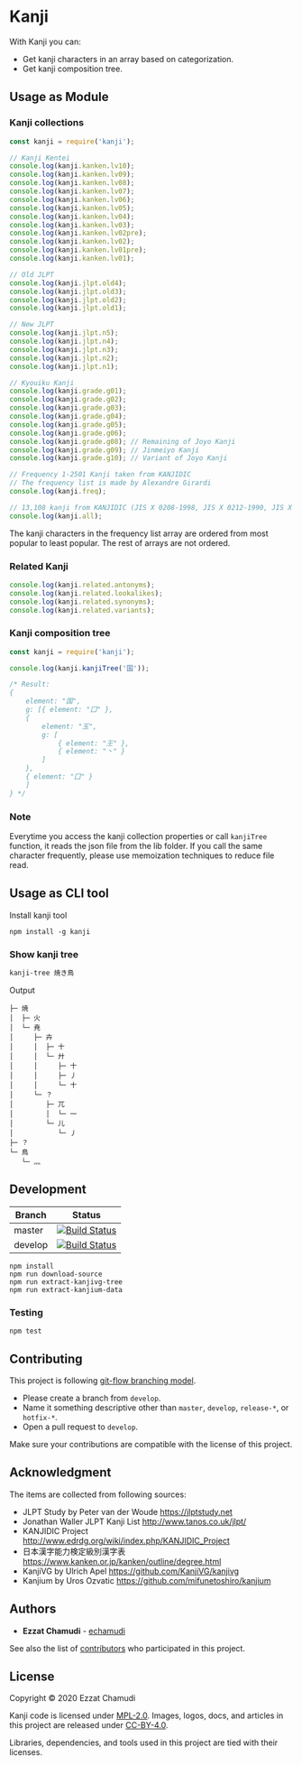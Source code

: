 # Kanji

With Kanji you can:
- Get kanji characters in an array based on categorization.
- Get kanji composition tree.

## Usage as Module

### Kanji collections

```js
const kanji = require('kanji');

// Kanji Kentei
console.log(kanji.kanken.lv10);
console.log(kanji.kanken.lv09);
console.log(kanji.kanken.lv08);
console.log(kanji.kanken.lv07);
console.log(kanji.kanken.lv06);
console.log(kanji.kanken.lv05);
console.log(kanji.kanken.lv04);
console.log(kanji.kanken.lv03);
console.log(kanji.kanken.lv02pre);
console.log(kanji.kanken.lv02);
console.log(kanji.kanken.lv01pre);
console.log(kanji.kanken.lv01);

// Old JLPT
console.log(kanji.jlpt.old4);
console.log(kanji.jlpt.old3);
console.log(kanji.jlpt.old2);
console.log(kanji.jlpt.old1);

// New JLPT
console.log(kanji.jlpt.n5);
console.log(kanji.jlpt.n4);
console.log(kanji.jlpt.n3);
console.log(kanji.jlpt.n2);
console.log(kanji.jlpt.n1);

// Kyouiku Kanji
console.log(kanji.grade.g01);
console.log(kanji.grade.g02);
console.log(kanji.grade.g03);
console.log(kanji.grade.g04);
console.log(kanji.grade.g05);
console.log(kanji.grade.g06);
console.log(kanji.grade.g08); // Remaining of Joyo Kanji
console.log(kanji.grade.g09); // Jinmeiyo Kanji
console.log(kanji.grade.g10); // Variant of Joyo Kanji

// Frequency 1-2501 Kanji taken from KANJIDIC
// The frequency list is made by Alexandre Girardi
console.log(kanji.freq);

// 13,108 kanji from KANJIDIC (JIS X 0208-1998, JIS X 0212-1990, JIS X 0213-2012)
console.log(kanji.all);

```

The kanji characters in the frequency list array are ordered from most popular to least popular.
The rest of arrays are not ordered.

### Related Kanji

```js
console.log(kanji.related.antonyms);
console.log(kanji.related.lookalikes);
console.log(kanji.related.synonyms);
console.log(kanji.related.variants);
```

### Kanji composition tree

```js
const kanji = require('kanji');

console.log(kanji.kanjiTree('国'));

/* Result:
{
    element: "国",
    g: [{ element: "囗" },
    {
        element: "玉",
        g: [
            { element: "王" },
            { element: "丶" }
        ]
    },
    { element: "囗" }
    ]
} */
```

### Note

Everytime you access the kanji collection properties or call `kanjiTree` function, it reads the json file from the lib folder. If you call the same character frequently, please use memoization techniques to reduce file read.

## Usage as CLI tool

Install kanji tool
```
npm install -g kanji
```

### Show kanji tree

```sh
kanji-tree 焼き鳥
```

Output
```
├─ 焼
│  ├─ 火
│  └─ 尭
│     ├─ 卉
│     │  ├─ 十
│     │  └─ 廾
│     │     ├─ 十
│     │     ├─ 丿
│     │     └─ 十
│     └─ ？
│        ├─ 兀
│        │  └─ 一
│        └─ 儿
│           └─ 丿
├─ ？
└─ 鳥
   └─ 灬
```

## Development

| Branch | Status |
| - | - |
| master | [![Build Status](https://travis-ci.org/echamudi/kanji.svg?branch=master)](https://travis-ci.org/echamudi/kanji) |
| develop | [![Build Status](https://travis-ci.org/echamudi/kanji.svg?branch=develop)](https://travis-ci.org/echamudi/kanji) |

```
npm install
npm run download-source
npm run extract-kanjivg-tree
npm run extract-kanjium-data
```

### Testing
```
npm test
```

## Contributing

This project is following [git-flow branching model](https://github.com/echamudi/echamudi-docs/blob/master/git-strategy/gitflow.png). 
- Please create a branch from `develop`.
- Name it something descriptive other than `master`, `develop`, `release-*`, or `hotfix-*`.
- Open a pull request to `develop`.

Make sure your contributions are compatible with the license of this project.

## Acknowledgment

The items are collected from following sources:

- JLPT Study by Peter van der Woude https://jlptstudy.net
- Jonathan Waller JLPT Kanji List http://www.tanos.co.uk/jlpt/
- KANJIDIC Project http://www.edrdg.org/wiki/index.php/KANJIDIC_Project
- 日本漢字能力検定級別漢字表 https://www.kanken.or.jp/kanken/outline/degree.html
- KanjiVG by Ulrich Apel https://github.com/KanjiVG/kanjivg
- Kanjium by Uros Ozvatic https://github.com/mifunetoshiro/kanjium

## Authors

* **Ezzat Chamudi** - [echamudi](https://github.com/echamudi)

See also the list of [contributors](https://github.com/echamudi/kanji/graphs/contributors) who participated in this project.

## License

Copyright © 2020 Ezzat Chamudi

Kanji code is licensed under [MPL-2.0](https://www.mozilla.org/en-US/MPL/2.0/). Images, logos, docs, and articles in this project are released under [CC-BY-4.0](https://creativecommons.org/licenses/by/4.0/legalcode).

Libraries, dependencies, and tools used in this project are tied with their licenses.
